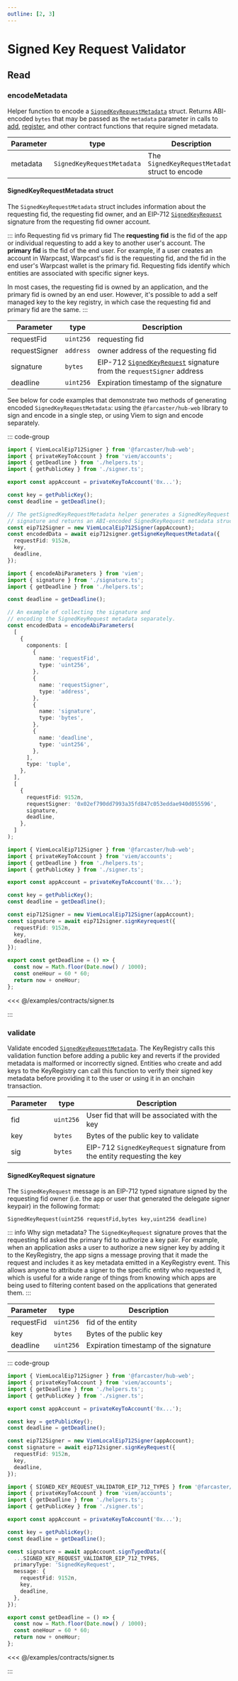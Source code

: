 ```yaml
---
outline: [2, 3]
---
```


# Signed Key Request Validator

## Read

### encodeMetadata

Helper function to encode a [`SignedKeyRequestMetadata`](#signedkeyrequestmetadata-struct) struct. Returns ABI-encoded `bytes` that may be passed as the `metadata` parameter in calls to [add](/reference/contracts/key-gateway.html#add), [register](/reference/contracts/bundler.html#register), and other contract functions that require signed metadata.

| Parameter | type                       | Description                                     |
| --------- | -------------------------- | ----------------------------------------------- |
| metadata  | `SignedKeyRequestMetadata` | The `SignedKeyRequestMetadata` struct to encode |

#### SignedKeyRequestMetadata struct

The `SignedKeyRequestMetadata` struct includes information about the requesting fid, the requesting fid owner, and an EIP-712 [`SignedKeyRequest`](#signedkeyrequest-signature) signature from the requesting fid owner account.

::: info Requesting fid vs primary fid
The **requesting fid** is the fid of the app or individual requesting to add a key to another user's account. The **primary fid** is the fid of the end user. For example, if a user creates an account in Warpcast, Warpcast's fid is the requesting fid, and the fid in the end user's Warpcast wallet is the primary fid. Requesting fids identify which entities are associated with specific signer keys.

In most cases, the requesting fid is owned by an application, and the primary fid is owned by an end user. However, it's possible to add a self managed key to the key registry, in which case the requesting fid and primary fid are the same.
:::

| Parameter     | type      | Description                                                                                          |
| ------------- | --------- | ---------------------------------------------------------------------------------------------------- |
| requestFid    | `uint256` | requesting fid                                                                                       |
| requestSigner | `address` | owner address of the requesting fid                                                                  |
| signature     | `bytes`   | EIP-712 [`SignedKeyRequest`](#signedkeyrequest-signature) signature from the `requestSigner` address |
| deadline      | `uint256` | Expiration timestamp of the signature                                                                |

See below for code examples that demonstrate two methods of generating encoded `SignedKeyRequestMetadata`: using the `@farcaster/hub-web` library to sign and encode in a single step, or using Viem to sign and encode separately.

::: code-group

```ts [@farcaster/hub-web]
import { ViemLocalEip712Signer } from '@farcaster/hub-web';
import { privateKeyToAccount } from 'viem/accounts';
import { getDeadline } from './helpers.ts';
import { getPublicKey } from './signer.ts';

export const appAccount = privateKeyToAccount('0x...');

const key = getPublicKey();
const deadline = getDeadline();

// The getSignedKeyRequestMetadata helper generates a SignedKeyRequest
// signature and returns an ABI-encoded SignedKeyRequest metadata struct.
const eip712Signer = new ViemLocalEip712Signer(appAccount);
const encodedData = await eip712signer.getSigneKeyRequestMetadata({
  requestFid: 9152n,
  key,
  deadline,
});
```

```ts [Viem]
import { encodeAbiParameters } from 'viem';
import { signature } from './signature.ts';
import { getDeadline } from './helpers.ts';

const deadline = getDeadline();

// An example of collecting the signature and
// encoding the SignedKeyRequest metadata separately.
const encodedData = encodeAbiParameters(
  [
    {
      components: [
        {
          name: 'requestFid',
          type: 'uint256',
        },
        {
          name: 'requestSigner',
          type: 'address',
        },
        {
          name: 'signature',
          type: 'bytes',
        },
        {
          name: 'deadline',
          type: 'uint256',
        },
      ],
      type: 'tuple',
    },
  ],
  [
    {
      requestFid: 9152n,
      requestSigner: '0x02ef790dd7993a35fd847c053eddae940d055596',
      signature,
      deadline,
    },
  ]
);
```

```ts [signature.ts]
import { ViemLocalEip712Signer } from '@farcaster/hub-web';
import { privateKeyToAccount } from 'viem/accounts';
import { getDeadline } from './helpers.ts';
import { getPublicKey } from './signer.ts';

export const appAccount = privateKeyToAccount('0x...');

const key = getPublicKey();
const deadline = getDeadline();

const eip712Signer = new ViemLocalEip712Signer(appAccount);
const signature = await eip712signer.signKeyrequest({
  requestFid: 9152n,
  key,
  deadline,
});
```

```ts [helpers.ts]
export const getDeadline = () => {
  const now = Math.floor(Date.now() / 1000);
  const oneHour = 60 * 60;
  return now + oneHour;
};
```

<<< @/examples/contracts/signer.ts

:::

### validate

Validate encoded [`SignedKeyRequestMetadata`](#signedkeyrequestmetadata-struct). The KeyRegistry calls this validation function before adding a public key and reverts if the provided metadata is malformed or incorrectly signed. Entities who create and add keys to the KeyRegistry can call this function to verify their signed key metadata before providing it to the user or using it in an onchain transaction.

| Parameter | type      | Description                                                             |
| --------- | --------- | ----------------------------------------------------------------------- |
| fid       | `uint256` | User fid that will be associated with the key                           |
| key       | `bytes`   | Bytes of the public key to validate                                     |
| sig       | `bytes`   | EIP-712 `SignedKeyRequest` signature from the entity requesting the key |

#### SignedKeyRequest signature

The `SignedKeyRequest` message is an EIP-712 typed signature signed by the requesting fid owner (i.e. the app or user that generated the delegate signer keypair) in the following format:

`SignedKeyRequest(uint256 requestFid,bytes key,uint256 deadline)`

::: info Why sign metadata?
The `SignedKeyRequest` signature proves that the requesting fid asked the primary fid to authorize a key pair. For example, when an application asks a user to authorize a new signer key by adding it to the KeyRegistry, the app signs a message proving that it made the request and includes it as key metadata emitted in a KeyRegistry event. This allows anyone to attribute a signer to the specific entity who requested it, which is useful for a wide range of things from knowing which apps are being used to filtering content based on the applications that generated them.
:::

| Parameter  | type      | Description                           |
| ---------- | --------- | ------------------------------------- |
| requestFid | `uint256` | fid of the entity                     |
| key        | `bytes`   | Bytes of the public key               |
| deadline   | `uint256` | Expiration timestamp of the signature |

::: code-group

```ts [@farcaster/hub-web]
import { ViemLocalEip712Signer } from '@farcaster/hub-web';
import { privateKeyToAccount } from 'viem/accounts';
import { getDeadline } from './helpers.ts';
import { getPublicKey } from './signer.ts';

export const appAccount = privateKeyToAccount('0x...');

const key = getPublicKey();
const deadline = getDeadline();

const eip712Signer = new ViemLocalEip712Signer(appAccount);
const signature = await eip712signer.signKeyRequest({
  requestFid: 9152n,
  key,
  deadline,
});
```

```ts [Viem]
import { SIGNED_KEY_REQUEST_VALIDATOR_EIP_712_TYPES } from '@farcaster/hub-web';
import { privateKeyToAccount } from 'viem/accounts';
import { getDeadline } from './helpers.ts';
import { getPublicKey } from './signer.ts';

export const appAccount = privateKeyToAccount('0x...');

const key = getPublicKey();
const deadline = getDeadline();

const signature = await appAccount.signTypedData({
  ...SIGNED_KEY_REQUEST_VALIDATOR_EIP_712_TYPES,
  primaryType: 'SignedKeyRequest',
  message: {
    requestFid: 9152n,
    key,
    deadline,
  },
});
```

```ts [helpers.ts]
export const getDeadline = () => {
  const now = Math.floor(Date.now() / 1000);
  const oneHour = 60 * 60;
  return now + oneHour;
};
```

<<< @/examples/contracts/signer.ts

:::
